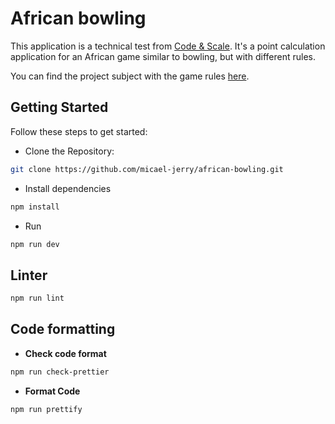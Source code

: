 # African bowling

This application is a technical test from [Code & Scale](https://codeandscale.com/). It's a point calculation application for an African game similar to bowling, but with different rules.

You can find the project subject with the game rules [here](https://github.com/micael-jerry/african-bowling/blob/dev/docs/Test%20technique%20-%20Code%26Scale.docx.pdf).

## Getting Started

Follow these steps to get started:

- Clone the Repository:

```bash
git clone https://github.com/micael-jerry/african-bowling.git
```

- Install dependencies

```bash
npm install
```

- Run

```bash
npm run dev
```

## Linter

```bash
npm run lint
```

## Code formatting

- **Check code format**

```bash
npm run check-prettier
```

- **Format Code**

```bash
npm run prettify
```
